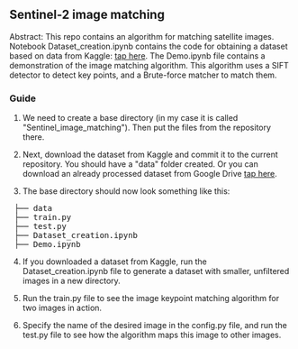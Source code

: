 ## Sentinel-2 image matching

Abstract: This repo contains an algorithm for matching satellite images. Notebook Dataset_creation.ipynb contains the code for obtaining a dataset based on data from Kaggle: [tap here](https://www.kaggle.com/datasets/isaienkov/deforestation-in-ukraine).
The Demo.ipynb file contains a demonstration of the image matching algorithm.
This algorithm uses a SIFT detector to detect key points, and a Brute-force matcher to match them.

### Guide

1. We need to create a base directory (in my case it is called "Sentinel_image_matching"). Then put the files from the repository there.

2. Next, download the dataset from Kaggle and commit it to the current repository. You should have a "data" folder created. Or you can download an already processed dataset from Google Drive [tap here](https://drive.google.com/file/d/1dx1VJXx_vL9vDLWhbOyDRF200AsKXxVE/view?usp=sharing).

3. The base directory should now look something like this:

<pre>
 ├── data
 ├── train.py
 ├── test.py
 ├── Dataset_creation.ipynb
 ├── Demo.ipynb 
</pre>

4. If you downloaded a dataset from Kaggle, run the Dataset_creation.ipynb file to generate a dataset with smaller, unfiltered images in a new directory.

5. Run the train.py file to see the image keypoint matching algorithm for two images in action.

6. Specify the name of the desired image in the config.py file, and run the test.py file to see how the algorithm maps this image to other images.
